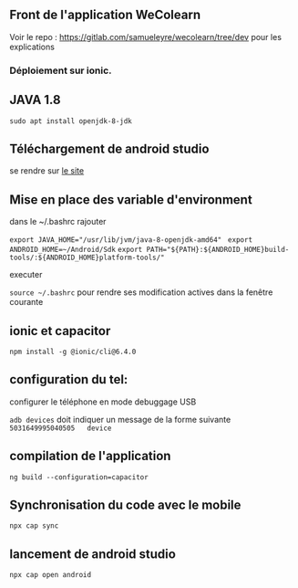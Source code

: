 ## Front de l'application WeColearn

Voir le repo : https://gitlab.com/samueleyre/wecolearn/tree/dev pour les explications


### Déploiement sur ionic.

## JAVA 1.8

`sudo apt install openjdk-8-jdk`

## Téléchargement de android studio

se rendre sur [le site](https://developer.android.com/studio)

## Mise en place des variable d'environment

dans le ~/.bashrc rajouter

`export JAVA_HOME="/usr/lib/jvm/java-8-openjdk-amd64"`
` export ANDROID_HOME=~/Android/Sdk`
 `export PATH="${PATH}:${ANDROID_HOME}build-tools/:${ANDROID_HOME}platform-tools/"`

executer

`source ~/.bashrc` pour rendre ses modification actives dans la fenêtre courante

## ionic et capacitor


`npm install -g @ionic/cli@6.4.0`

## configuration du tel: 

configurer le téléphone en mode debuggage USB

`adb devices` doit indiquer un message de la forme suivante
`5031649995040505	device`

## compilation de l'application

`ng build --configuration=capacitor`

## Synchronisation du code avec le mobile

`npx cap sync`

## lancement de android studio

`npx cap open android`


